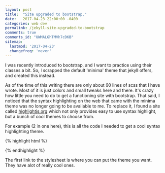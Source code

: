 ```yaml
---
layout: post
title:  "Site upgraded to bootstrap."
date:   2017-04-23 22:00:00 -0400
categories: web dev
permalink: /jekyll-site-upgraded-to-bootstrap
comments: true
comments_id: "UWMALGhTMVh7cDKB"
sitemap:
  lastmod: '2017-04-23'
  changefreq: 'never'
---
```


I was recently introduced to bootstrap, and I want to practice using their classes
a bit. So, I scrapped the default 'minima' theme that jekyll offers, and created
this instead.

As of the time of this writing there are only about 60 lines of scss that I have wrote.
Most of it is just colors and small tweaks here and there. It's crazy how little
you need to do to get a functioning site with bootstrap. That said, I noticed that
the syntax highlighting on the web that came with the minima theme was no longer
going to be available to me. To replace it, I found a site called [highlightjs.org][highlightjs]
which not only provides easy to use syntax highlight, but a bunch of cool themes to choose from.

For example (2 in one here), this is all the code I needed to get a cool syntax highlighting
theme.

{% highlight html %}
<!-- highlight.js -->
<link rel="stylesheet" href="//cdnjs.cloudflare.com/ajax/libs/highlight.js/9.11.0/styles/darcula.min.css">
<script src="//cdnjs.cloudflare.com/ajax/libs/highlight.js/9.11.0/highlight.min.js"></script>
{% endhighlight %}

The first link to the stylesheet is where you can put the theme you want. They have
alot of really cool ones.

[highlightjs]:   https://highlightjs.org/
